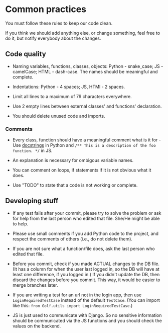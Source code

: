 # Common practices

You must follow these rules to keep our code clean.

If you think we should add anything else, or change something, feel free to do it, but notify everybody about the changes.

## Code quality

- Naming variables, functions, classes, objects: Python - snake_case; JS - camelCase; HTML - dash-case. The names should be meaningful and complete.

- Indentations: Python - 4 spaces; JS, HTMl - 2 spaces.

- Limit all lines to a maximum of 79 characters everywhere.

- Use 2 empty lines between external classes' and functions' declaration.

- You should delete unused code and imports.

### Comments

- Every class, function should have a meaningful comment what is it for - Use [docstrings](https://peps.python.org/pep-0008/#documentation-strings) in Python and ```/** This is a description of the foo function. */``` in JS.

- An explanation is necessary for ombigous variable names.

- You can comment on loops, if statements if it is not obvious what it does.

- Use "TODO" to state that a code is not working or complete.

## Developing stuff

- If any test fails after your commit, please try to solve the problem or ask for help from the last person who edited that file. She/He might be able to help.

- Please use small comments if you add Python code to the project, and respect the comments of others (i.e., do not delete them).

- If you are not sure what a function/file does, ask the last person who edited that file.

- Before you commit, check if you made ACTUAL changes to the DB file. (It has a column for when the user last logged in, so the DB will have at least one difference, if you logged in.) If you didn't update the DB, then discard the changes before you commit. This way, it would be easier to merge branches later.

- If you are writing a test for an url not in the login app, then use ```LoginRequiredTestCase``` instead of the default ```TestCase```. (You can import like this: ```from Golf.utils import LoginRequiredTestCase```.)

- JS is just used to communicate with Django. So no sensitive information should be communicated via the JS functions and you should check the values on the backend.
